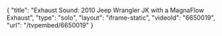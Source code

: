 {
    "title": "Exhaust Sound: 2010 Jeep Wrangler JK with a MagnaFlow Exhaust",
    "type": "solo",
    "layout": "iframe-static",
    "videoId": "6650019",
    "url": "\/tvpembed\/6650019"
}